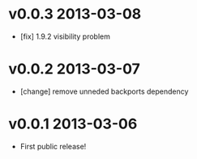 # v0.0.3 2013-03-08

* [fix] 1.9.2 visibility problem

# v0.0.2 2013-03-07

* [change] remove unneded backports dependency

# v0.0.1 2013-03-06

* First public release!
